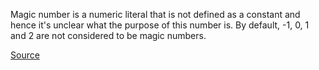 Magic number is a numeric literal that is not defined as a constant and hence it's unclear what the purpose of this number is. 
    By default, -1, 0, 1 and 2 are not considered to be magic numbers.
    
[Source](https://github.com/arturbosch/detekt/blob/bbeb9bc3e280f0bca944496495c91eb7d215b7d8/detekt-rules/src/main/kotlin/io/gitlab/arturbosch/detekt/rules/style/MagicNumber.kt)